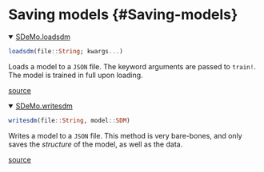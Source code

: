 
# Saving models {#Saving-models}
<details class='jldocstring custom-block' open>
<summary><a id='SDeMo.loadsdm' href='#SDeMo.loadsdm'><span class="jlbinding">SDeMo.loadsdm</span></a> <Badge type="info" class="jlObjectType jlFunction" text="Function" /></summary>



```julia
loadsdm(file::String; kwargs...)
```


Loads a model to a `JSON` file. The keyword arguments are passed to `train!`. The model is trained in full upon loading.


[source](https://github.com/PoisotLab/SpeciesDistributionToolkit.jl/blob/41e5565320b25bf604f7d190dc50c83e70c32033/SDeMo/src/utilities/io.jl#L50-L55)

</details>

<details class='jldocstring custom-block' open>
<summary><a id='SDeMo.writesdm' href='#SDeMo.writesdm'><span class="jlbinding">SDeMo.writesdm</span></a> <Badge type="info" class="jlObjectType jlFunction" text="Function" /></summary>



```julia
writesdm(file::String, model::SDM)
```


Writes a model to a `JSON` file. This method is very bare-bones, and only saves the _structure_ of the model, as well as the data.


[source](https://github.com/PoisotLab/SpeciesDistributionToolkit.jl/blob/41e5565320b25bf604f7d190dc50c83e70c32033/SDeMo/src/utilities/io.jl#L38-L43)

</details>

